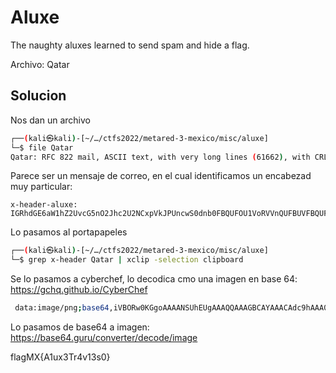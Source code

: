 # Aluxe

The naughty aluxes learned to send spam and hide a flag.

Archivo: Qatar

## Solucion
Nos dan un archivo 

```bash
┌──(kali㉿kali)-[~/…/ctfs2022/metared-3-mexico/misc/aluxe]
└─$ file Qatar
Qatar: RFC 822 mail, ASCII text, with very long lines (61662), with CRLF line terminators

```

Parece ser un mensaje de correo, en el cual identificamos un encabezad muy particular:

```
x-header-aluxe:  IGRhdGE6aW1hZ2UvcG5nO2Jhc2U2NCxpVkJPUncwS0dnb0FBQUFOU1VoRVVnQUFBUVFBQUFHQkNBWUFBQUNBZGM5aEFBQTBISHBVV0hSU1lYY2djSEp2Wm1sc1pTQjBlWEJsSUdWNGFXWUFBSGphclp4cmtpNG5rcWIveHlwcUNRSEJkVGxBZ0ZudllKWS96eE9aVWtuVjFUUGRabDJucEpQSy9ESXU0UDVlSElkci81Ly9PTmMvL3ZHUEVISy9yNVJySzcyVW0vK2xubm9jZk5IdW4vLzE3OS9oVHQrL2YvNl   
```

Lo pasamos al portapapeles

```bash
┌──(kali㉿kali)-[~/…/ctfs2022/metared-3-mexico/misc/aluxe]
└─$ grep x-header Qatar | xclip -selection clipboard

```

Se lo pasamos a cyberchef, lo decodica cmo una imagen en base 64: https://gchq.github.io/CyberChef 
```bash 
 data:image/png;base64,iVBORw0KGgoAAAANSUhEUgAAAQQAAAGBCAYAAACAdc9hAAA0HHpUWHRSYXcgcHJvZmlsZSB0eXBlIGV4aWYAAHjarZxrki4nkqb/xypqCQHBdTlAgFnvYJY

```

Lo pasamos de base64 a imagen: https://base64.guru/converter/decode/image


flagMX{A1ux3Tr4v13s0}

